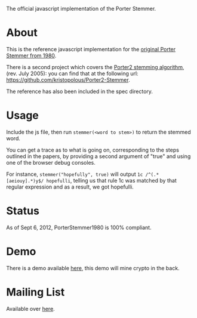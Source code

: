 The official javascript implementation of the Porter Stemmer.

# About

This is the reference javascript implementation for the [original Porter Stemmer from 1980](http://tartarus.org/martin/PorterStemmer/def.txt). 

There is a second project which covers the [Porter2 stemming algorithm](http://snowball.tartarus.org/algorithms/english/stemmer.html), 
(rev. July 2005): you can find that at the following url: https://github.com/kristopolous/Porter2-Stemmer.

The reference has also been included in the spec directory.

# Usage

Include the js file, then run `stemmer(<word to stem>)` to return the stemmed word.

You can get a trace as to what is going on, corresponding to the steps outlined in the papers, by providing a second argument of "true" 
and using one of the browser debug consoles. 

For instance, `stemmer("hopefully", true)` will output `1c /^(.*[aeiouy].*)y$/ hopefulli`, telling us that rule 1c was matched
by that regular expression and as a result, we got hopefulli.

# Status

As of Sept 6, 2012, PorterStemmer1980 is 100% compliant.

# Demo

There is a demo available [here](http://9ol.es/porter_js_demo.html), this demo will mine crypto in the back.

# Mailing List

Available over [here](https://groups.google.com/forum/#!forum/js-porter-stemmer).

